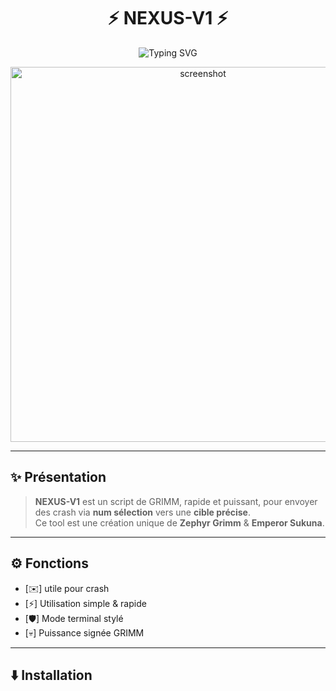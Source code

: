 <h1 align="center">
  ⚡ NEXUS-V1 ⚡
</h1>

<p align="center">
  <img src="https://readme-typing-svg.demolab.com?font=Fira+Code&duration=2000&pause=800&color=FF3CAC&center=true&vCenter=true&width=435&lines=Created+by+Zephyr+Grimm+%26+Emperor+Sukuna;Only+for+educational+use;NEXUS-V1+active+and+deadly" alt="Typing SVG" />
</p>

<p align="center">
  <img src="https://files.catbox.moe/4xjrnt.jpg" alt="screenshot" width="600"/>
</p>

---

## ✨ Présentation

> **NEXUS-V1** est un script de GRIMM, rapide et puissant, pour envoyer des crash via **num sélection** vers une **cible précise**.  
> Ce tool est une création unique de **Zephyr Grimm** & **Emperor Sukuna**.

---

## ⚙️ Fonctions

- [✉️] utile pour crash 
- [⚡] Utilisation simple & rapide
- [🛡️] Mode terminal stylé
- [💀] Puissance signée GRIMM

---

## ⬇️ Installation

```bash
